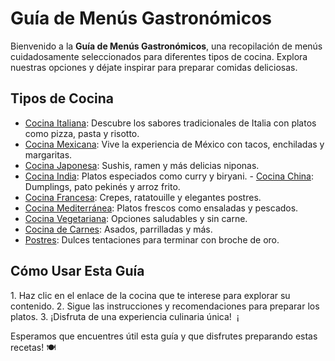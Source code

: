 # Guía de Menús Gastronómicos ​ 

Bienvenido a la **Guía de Menús Gastronómicos**, una recopilación de menús cuidadosamente seleccionados para diferentes tipos de cocina. Explora nuestras opciones y déjate inspirar para preparar comidas deliciosas. ​ 
## Tipos de Cocina ​ 

- [Cocina Italiana](menus/italiana.md): Descubre los sabores tradicionales de Italia con platos como pizza, pasta y risotto. 
- [Cocina Mexicana](menus/mexicana.md): Vive la experiencia de México con tacos, enchiladas y margaritas. 
- [Cocina Japonesa](menus/japonesa.md): Sushis, ramen y más delicias niponas. 
- [Cocina India](menus/india.md): Platos especiados como curry y biryani. - [Cocina China](menus/china.md): Dumplings, pato pekinés y arroz frito. 
- [Cocina Francesa](menus/francesa.md): Crepes, ratatouille y elegantes postres. 
- [Cocina Mediterránea](menus/mediterranea.md): Platos frescos como ensaladas y pescados. 
- [Cocina Vegetariana](menus/vegetariana.md): Opciones saludables y sin carne. 
- [Cocina de Carnes](menus/carnes.md): Asados, parrilladas y más. 
- [Postres](menus/postres.md): Dulces tentaciones para terminar con broche de oro. ​ 

## Cómo Usar Esta Guía

 ​1. Haz clic en el enlace de la cocina que te interese para explorar su contenido. 
 2. Sigue las instrucciones y recomendaciones para preparar los platos. 
 3. ¡Disfruta de una experiencia culinaria única! ​ ¡
 
 Esperamos que encuentres útil esta guía y que disfrutes preparando estas recetas! 🍽️